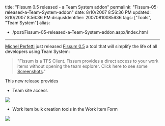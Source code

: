 title: "Fissum 0.5 released - a Team System addon"
permalink: "Fissum-05-released-a-Team-System-addon"
date: 8/10/2007 8:56:36 PM
updated: 8/10/2007 8:56:36 PM
disqusIdentifier: 20070810085636
tags: ["Tools", "Team System"]
alias:
 - /post/Fissum-05-released-a-Team-System-addon.aspx/index.html
---
[Michel Perfetti](http://www.techheadbrothers.com/Auteurs.aspx/michel-perfetti) just released [Fissum 0.5](http://www.codeplex.com/fissum/Release/ProjectReleases.aspx?ReleaseId=3464) a tool that will simplify the life of all developers using Team System:

> "Fissum is a TFS Client. Fissum provides a direct access to your work items without opening the team explorer. Click here to see some [Screenshots](http://www.codeplex.com/fissum/Wiki/View.aspx?title=Screenshots&referringTitle=Home)."
<!-- more -->

This new release provides

*   Team site access 

![](http://www.techheadbrothers.com/images/WindowsLiveWriter/Fissum0.5_A922/image_thumb_thumb.png)

*   Work Item bulk creation tools in the Work Item Form 

![](http://www.codeplex.com/fissum/Project/FileDownload.aspx?DownloadId=17170)

